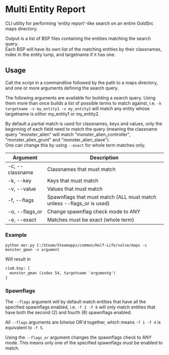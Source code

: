 # Multi Entity Report

CLI utility for performing 'entity report'-like search on an entire GoldSrc maps directory.

Output is a list of BSP files containing the entities matching the search query.<br>
Each BSP will have its own list of the matching entities by their classnames,
index in the entity lump, and targetname if it has one.

## Usage

Call the script in a commandline followed by the path to a maps directory,
and one or more arguments defining the search query.

The following arguments are available for building a search query.
Using them more than once builds a list of possible terms to match against,
i.e. `-k targetname -v my_entity1 -v my_entity2` will match any entity whose targetname is *either* my_entity1 or my_entity2.

By default a partial match is used for classnames, keys and values,
only the beginning of each field need to match the query
(meaning the classname query "monster_alien" will match "monster_alien_controller", "monster_alien_grunt" and "monster_alien_slave").<br>
One can change this by using `--exact` for whole term matches only.

| Argument         | Description                        |
| ---------------- | ---------------------------------- |
| -c, --classname  | Classnames that must match         |
| -k, --key        | Keys that must match               |
| -v, --value      | Values that must match             |
| -f, --flags      | Spawnflags that must match (ALL must match unless --flags_or is used) |
| -o, --flags_or   | Change spawnflag check mode to ANY |
| -e, --exact      | Matches must be exact (whole term) |

### Example

```cli
python mer.py C:/Steam/Steamapps/common/Half-Life/valve/maps -c monster_gman -v argument
```

Will result in

```txt
c1a0.bsp: [
  monster_gman (index 54, targetname 'argumentg')
]
```

### Spawnflags

The `--flags` argument will by default match entities that have all the
specified spawnflags enabled, i.e. `-f 2 -f 8` will only match entities that have
both the second (2) and fourth (8) spawnflags enabled.

All `--flags` arguments are bitwise OR'd together,
which means `-f 1 -f 4` is equivalent to `-f 5`.

Using the `--flags_or` argument changes the spawnflags check to ANY mode.
This means only one of the specified spawnflags must be enabled to match.
